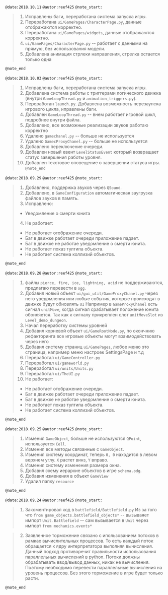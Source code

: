 `@date:2018.10.11`
`@autor:reef425`
`@note_start:`
>1. Исправлены баги, переработана система запуска игры.
>2. Переработана `ui/GamePages/CharacterPage.py`, данные отображаются корректно.
>3. Переработана `ui/GamePages/widgets`, данные отображаются корректно.
>4. `ui/GamePages/CharacterPage.py` -- работает с данными на прямую, без использования модели.
>5. Добавлена анимация стрлеки направления, стрелка остается только одна

`@note_end`


`@date:2018.10.03`
`@autor:reef425`
`@note_start:`
>1. Исправлены баги, переработана система запуска игры.
>2. Добавлена система работы с триггерами логического движка (внутри `GameLoopThread.py` и  `animation_triggers.py`).
>3. Переработан `launch.py`. Добавлена возможность перезаупска игрового цикла, иправлены баги.
>4. Добавлен `GameLoopThread.py` -- внем работает игровой цикл, подробнее внутри файла.
>5. Добавлено, все возможные реализации звуков работаю корректно
>6. Удалено `gamechanel.py` -- больше не используется
>7. Удалено `GamecProxyChanel.py` -- больше не используется
>8. Добaвлено переключение очереди.
>9. Добaвлен новый евент `LevelStatusEvent` который возвращает статус завершения работы уровня.
>10. Добaвлен текстовое оповещение о завершении статуса игры.
`@note_end`

`@date:2018.09.29`
`@autor:reef425`
`@note_start:`
>1. Добавлено, поддержка звуков через `QSound`.
>2. Добавлено,  в `GameConfiguration` автоматическая заугрузка файлов звуков в память.
>3. Исправлено:
>  * Уведомление о смерти юнита
>4. Не работает:
>  * Не работает отображение очереди.
>  * Баг в движке работает очереди приложение падает.
>  * Баг в движке не работае уведомление о смерти юнита.
>  * Не работает показ тултипа объекта.
>  * Не работает система коллизий объектов.

`@note_end`

`@date:2018.09.28`
`@autor:reef425`
`@note_start:`
>1. файлы `pierce, fire, ice, lightning, acid` не поддерживаются, предлагаю перевести в `ogg`.
>2. Добавил новый объект `ui/gui_util/GameProxyChanel.py` через него уведомления или любые события,
 которые происходят в движке будут обновлять `UI`
 Например в `GameProxyChanel` есть сигнал `unitMove`, когда сигнал срабатывает положение юнита обонляется.
 Так как к сигналу прикреплен слот `unitMoveSlot` из `Level_demo_dungeon`.
>3. Начал переработку системы уровней
>4. Добавил корневой объект `ui/GameRootNode.py`, по окончнию рефакторинга все игровые объекты могут
взаимодействовать через него
>5. Добавил систему страниц `ui/GamePages`, любое меню это страница, например меню настроек SettingsPage и т.д
>6. Переработал `ui/GameController.py`
>7. Переработал `ui/gameworld.py`
>8. Переработал `ui/units/Units.py`
>9. Переработал `ui/TheUI.py`
>10. Не работает:
>  * Не работает отображение очереди.
>  * Баг в движке работает очереди приложение падает.
>  * Баг в движке не работае уведомление о смерти юнита.
>  * Не работает показ тултипа объекта.
>  * Не работает система коллизий объектов.

`@note_end`


`@date:2018.09.25`
`@autor:reef425`
`@note_start:`
>1. Изменил `GameObject`, больше не используются `QPoint`, используется `Cell`.
>2. Изменил все методы связанные с `GameObject`.
>3. Изменил систему координат, теперь `0, 0` находится в левом верхнем углу.
``Х`` растет винз, ``Y`` вправо.
>4. Изменил систему изменения размера окна.
>5. Добавил схему иерархие объектов в игре `schema.odg`.
>6. Добавил изменения в объект `GameView`
>7. Удалил папку `resource`

`@note_end`

`@date:2018.09.24`
`@autor:reef425`
`@note_start:`
>1. Закоментировал код в `battlefield/Battlefield.py`
Из за того что
`from game_objects.battlefield_objects*` -- вызываяет импорт `Unit`.
`Battlefield` -- сам вызывается в `Unit` через импорт `from mechanics.events*`

>2. Заявленное торможение связано с ипользованием потоков в рамках вычислительных процессов.
То есть каждый поток обращается к ядру интерпретатора выполняя вычисления.
Данный подход противоречит правильности использования параллельных вычислений в python. Потоки
должны обрабатывать ввод/вывод данных, никак не вычисления.
Поэтому необходимо перевести параллельные вычисления на уровень процессов. Без этого торможение в
игре будет только расти.

`@note_end`
